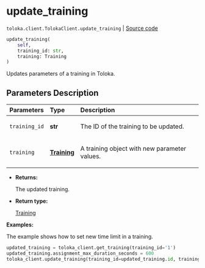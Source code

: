 # update_training
`toloka.client.TolokaClient.update_training` | [Source code](https://github.com/Toloka/toloka-kit/blob/v1.1.4/src/client/__init__.py#L2039)

```python
update_training(
    self,
    training_id: str,
    training: Training
)
```

Updates parameters of a training in Toloka.

## Parameters Description

| Parameters | Type | Description |
| :----------| :----| :-----------|
`training_id`|**str**|<p>The ID of the training to be updated.</p>
`training`|**[Training](toloka.client.training.Training.md)**|<p>A training object with new parameter values.</p>

* **Returns:**

  The updated training.

* **Return type:**

  [Training](toloka.client.training.Training.md)

**Examples:**

The example shows how to set new time limit in a training.

```python
updated_training = toloka_client.get_training(training_id='1')
updated_training.assignment_max_duration_seconds = 600
toloka_client.update_training(training_id=updated_training.id, training=updated_training)
```
